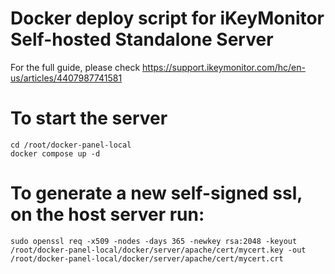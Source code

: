 # Docker deploy script for iKeyMonitor Self-hosted Standalone Server
For the full guide, please check https://support.ikeymonitor.com/hc/en-us/articles/4407987741581
# To start the server
```
cd /root/docker-panel-local
docker compose up -d
```

# To generate a new self-signed ssl, on the host server run:
```
sudo openssl req -x509 -nodes -days 365 -newkey rsa:2048 -keyout /root/docker-panel-local/docker/server/apache/cert/mycert.key -out /root/docker-panel-local/docker/server/apache/cert/mycert.crt
```

